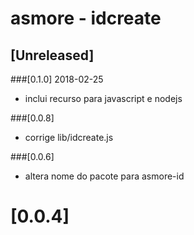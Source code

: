 # asmore - idcreate

## [Unreleased]

###[0.1.0] 2018-02-25 
- inclui recurso para javascript e nodejs

###[0.0.8]
- corrige lib/idcreate.js

###[0.0.6]
- altera nome do pacote para asmore-id

# [0.0.4]
